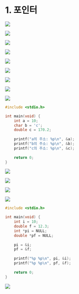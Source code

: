 # 1. 포인터

![](../.gitbook/assets/2020-01-04-12.12.06.png)

![](../.gitbook/assets/2020-01-04-12.12.13.png)

![](../.gitbook/assets/2020-01-04-12.12.22.png)

![](../.gitbook/assets/2020-01-04-12.12.30.png)

![](../.gitbook/assets/2020-01-04-12.12.41.png)

![](../.gitbook/assets/2020-01-04-12.12.50.png)

![](../.gitbook/assets/2020-01-04-12.13.24.png)

![](../.gitbook/assets/2020-01-04-12.13.35.png)

![](../.gitbook/assets/2020-01-04-12.14.07.png)

```c
#include <stdio.h>

int main(void) {
    int a = 10;
    char b = 'c';
    double c = 170.2;
    
    printf("a의 주소: %p\n", &a);
    printf("b의 주소: %p\n", &b);
    printf("c의 주소: %p\n", &c);
    
    return 0;
}
```

![](../.gitbook/assets/2020-01-04-12.17.07.png)

![](../.gitbook/assets/2020-01-04-12.18.46.png)

![](../.gitbook/assets/2020-01-04-12.18.51.png)

![](../.gitbook/assets/2020-01-04-12.18.58.png)

```c
#include <stdio.h>

int main(void) {
    int i = 10;
    double f = 12.3;
    int *pi = NULL;
    double *pf = NULL;
    
    pi = &i;
    pf = &f;
    
    printf("%p %p\n", pi, &i);
    printf("%p %p\n", pf, &f);
    
    return 0;
}
```

![](../.gitbook/assets/2020-01-04-12.21.04.png)

